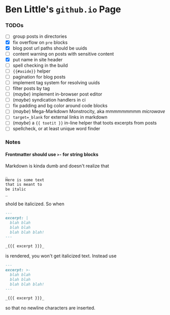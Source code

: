 # Ben Little's `github.io` Page

### TODOs

- [ ] group posts in directories
- [x] fix overflow on `pre` blocks
- [x] blog post url paths should be uuids
- [ ] content warning on posts with sensitive content
- [x] put name in site header
- [ ] spell checking in the build
- [ ] `{{#aside}}` helper
- [ ] pagination for blog posts
- [ ] implement tag system for resolving uuids
- [ ] filter posts by tag
- [ ] (_maybe_) implement in-browser post editor
- [ ] (_maybe_) syndication handlers in ci
- [ ] fix padding and bg color around code blocks
- [ ] (_maybe_) Mega-Markdown Monstrocity, aka mmmmmmmmm _microwave_
- [ ] `target=_blank` for external links in markdown
- [ ] (_maybe_) a `{{ tootit }}` in-line helper that toots excerpts from posts
- [ ] spellcheck, or at least unique word finder

### Notes

#### Frontmatter should use `>-` for string blocks

Markdown is kinda dumb and doesn't realize that

```md
_
Here is some text
that is meant to
be italic
_
```

shold be italicized. So when

```md
---
excerpt: |
  blah blah
  blah blah
  blah blah blah!
---

_{{{ excerpt }}}_
```

is rendered, you won't get italicized text. Instead use

```md
---
excerpt: >-
  blah blah
  blah blah
  blah blah blah!
---

_{{{ excerpt }}}_
```

so that no newline characters are inserted.
